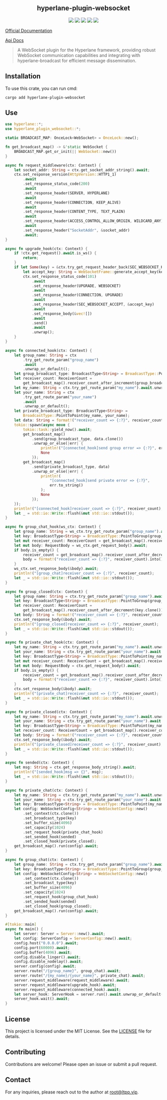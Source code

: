 <center>

## hyperlane-plugin-websocket

[![](https://img.shields.io/crates/v/hyperlane-plugin-websocket.svg)](https://crates.io/crates/hyperlane-plugin-websocket)
[![](https://img.shields.io/crates/d/hyperlane-plugin-websocket.svg)](https://img.shields.io/crates/d/hyperlane-plugin-websocket.svg)
[![](https://docs.rs/hyperlane-plugin-websocket/badge.svg)](https://docs.rs/hyperlane-plugin-websocket)
[![](https://github.com/hyperlane-dev/hyperlane-plugin-websocket/workflows/Rust/badge.svg)](https://github.com/hyperlane-dev/hyperlane-plugin-websocket/actions?query=workflow:Rust)
[![](https://img.shields.io/crates/l/hyperlane-plugin-websocket.svg)](./LICENSE)

</center>

[Official Documentation](https://docs.ltpp.vip/hyperlane-plugin-websocket/)

[Api Docs](https://docs.rs/hyperlane-plugin-websocket/latest/http_type/)

> A WebSocket plugin for the Hyperlane framework, providing robust WebSocket communication capabilities and integrating with hyperlane-broadcast for efficient message dissemination.

## Installation

To use this crate, you can run cmd:

```shell
cargo add hyperlane-plugin-websocket
```

## Use

```rust
use hyperlane::*;
use hyperlane_plugin_websocket::*;

static BROADCAST_MAP: OnceLock<WebSocket> = OnceLock::new();

fn get_broadcast_map() -> &'static WebSocket {
    BROADCAST_MAP.get_or_init(|| WebSocket::new())
}

async fn request_middleware(ctx: Context) {
    let socket_addr: String = ctx.get_socket_addr_string().await;
    ctx.set_response_version(HttpVersion::HTTP1_1)
        .await
        .set_response_status_code(200)
        .await
        .set_response_header(SERVER, HYPERLANE)
        .await
        .set_response_header(CONNECTION, KEEP_ALIVE)
        .await
        .set_response_header(CONTENT_TYPE, TEXT_PLAIN)
        .await
        .set_response_header(ACCESS_CONTROL_ALLOW_ORIGIN, WILDCARD_ANY)
        .await
        .set_response_header("SocketAddr", &socket_addr)
        .await;
}

async fn upgrade_hook(ctx: Context) {
    if !ctx.get_request().await.is_ws() {
        return;
    }
    if let Some(key) = &ctx.try_get_request_header_back(SEC_WEBSOCKET_KEY).await {
        let accept_key: String = WebSocketFrame::generate_accept_key(key);
        ctx.set_response_status_code(101)
            .await
            .set_response_header(UPGRADE, WEBSOCKET)
            .await
            .set_response_header(CONNECTION, UPGRADE)
            .await
            .set_response_header(SEC_WEBSOCKET_ACCEPT, &accept_key)
            .await
            .set_response_body(&vec![])
            .await
            .send()
            .await
            .unwrap();
    }
}

async fn connected_hook(ctx: Context) {
    let group_name: String = ctx
        .try_get_route_param("group_name")
        .await
        .unwrap_or_default();
    let group_broadcast_type: BroadcastType<String> = BroadcastType::PointToGroup(group_name);
    let receiver_count: ReceiverCount =
        get_broadcast_map().receiver_count_after_increment(group_broadcast_type.clone());
    let my_name: String = ctx.try_get_route_param("my_name").await.unwrap_or_default();
    let your_name: String = ctx
        .try_get_route_param("your_name")
        .await
        .unwrap_or_default();
    let private_broadcast_type: BroadcastType<String> =
        BroadcastType::PointToPoint(my_name, your_name);
    let data: String = format!("receiver_count => {:?}", receiver_count).into();
    tokio::spawn(async move {
        tokio::task::yield_now().await;
        get_broadcast_map()
            .send(group_broadcast_type, data.clone())
            .unwrap_or_else(|err| {
                println!("[connected_hook]send group error => {:?}", err.to_string());
                None
            });
        get_broadcast_map()
            .send(private_broadcast_type, data)
            .unwrap_or_else(|err| {
                println!(
                    "[connected_hook]send private error => {:?}",
                    err.to_string()
                );
                None
            });
    });
    println!("[connected_hook]receiver_count => {:?}", receiver_count);
    let _ = std::io::Write::flush(&mut std::io::stdout());
}

async fn group_chat_hook(ws_ctx: Context) {
    let group_name: String = ws_ctx.try_get_route_param("group_name").await.unwrap();
    let key: BroadcastType<String> = BroadcastType::PointToGroup(group_name);
    let mut receiver_count: ReceiverCount = get_broadcast_map().receiver_count(key.clone());
    let mut body: RequestBody = ws_ctx.get_request_body().await;
    if body.is_empty() {
        receiver_count = get_broadcast_map().receiver_count_after_decrement(key);
        body = format!("receiver_count => {:?}", receiver_count).into();
    }
    ws_ctx.set_response_body(&body).await;
    println!("[group_chat]receiver_count => {:?}", receiver_count);
    let _ = std::io::Write::flush(&mut std::io::stdout());
}

async fn group_closed(ctx: Context) {
    let group_name: String = ctx.try_get_route_param("group_name").await.unwrap();
    let key: BroadcastType<String> = BroadcastType::PointToGroup(group_name);
    let receiver_count: ReceiverCount =
        get_broadcast_map().receiver_count_after_decrement(key.clone());
    let body: String = format!("receiver_count => {:?}", receiver_count);
    ctx.set_response_body(&body).await;
    println!("[group_closed]receiver_count => {:?}", receiver_count);
    let _ = std::io::Write::flush(&mut std::io::stdout());
}

async fn private_chat_hook(ctx: Context) {
    let my_name: String = ctx.try_get_route_param("my_name").await.unwrap();
    let your_name: String = ctx.try_get_route_param("your_name").await.unwrap();
    let key: BroadcastType<String> = BroadcastType::PointToPoint(my_name, your_name);
    let mut receiver_count: ReceiverCount = get_broadcast_map().receiver_count(key.clone());
    let mut body: RequestBody = ctx.get_request_body().await;
    if body.is_empty() {
        receiver_count = get_broadcast_map().receiver_count_after_decrement(key);
        body = format!("receiver_count => {:?}", receiver_count).into();
    }
    ctx.set_response_body(&body).await;
    println!("[private_chat]receiver_count => {:?}", receiver_count);
    let _ = std::io::Write::flush(&mut std::io::stdout());
}

async fn private_closed(ctx: Context) {
    let my_name: String = ctx.try_get_route_param("my_name").await.unwrap();
    let your_name: String = ctx.try_get_route_param("your_name").await.unwrap();
    let key: BroadcastType<String> = BroadcastType::PointToPoint(my_name, your_name);
    let receiver_count: ReceiverCount = get_broadcast_map().receiver_count_after_decrement(key);
    let body: String = format!("receiver_count => {:?}", receiver_count);
    ctx.set_response_body(&body).await;
    println!("[private_closed]receiver_count => {:?}", receiver_count);
    let _ = std::io::Write::flush(&mut std::io::stdout());
}

async fn sended(ctx: Context) {
    let msg: String = ctx.get_response_body_string().await;
    println!("[sended_hook]msg => {}", msg);
    let _ = std::io::Write::flush(&mut std::io::stdout());
}

async fn private_chat(ctx: Context) {
    let my_name: String = ctx.try_get_route_param("my_name").await.unwrap();
    let your_name: String = ctx.try_get_route_param("your_name").await.unwrap();
    let key: BroadcastType<String> = BroadcastType::PointToPoint(my_name, your_name);
    let config: WebSocketConfig<String> = WebSocketConfig::new()
        .set_context(ctx.clone())
        .set_broadcast_type(key)
        .set_buffer_size(4096)
        .set_capacity(1024)
        .set_request_hook(private_chat_hook)
        .set_sended_hook(sended)
        .set_closed_hook(private_closed);
    get_broadcast_map().run(config).await;
}

async fn group_chat(ctx: Context) {
    let group_name: String = ctx.try_get_route_param("group_name").await.unwrap();
    let key: BroadcastType<String> = BroadcastType::PointToGroup(group_name);
    let config: WebSocketConfig<String> = WebSocketConfig::new()
        .set_context(ctx.clone())
        .set_broadcast_type(key)
        .set_buffer_size(4096)
        .set_capacity(1024)
        .set_request_hook(group_chat_hook)
        .set_sended_hook(sended)
        .set_closed_hook(group_closed);
    get_broadcast_map().run(config).await;
}

#[tokio::main]
async fn main() {
    let server: Server = Server::new().await;
    let config: ServerConfig = ServerConfig::new().await;
    config.host("0.0.0.0").await;
    config.port(60000).await;
    config.buffer(4096).await;
    config.disable_linger().await;
    config.disable_nodelay().await;
    server.config(config).await;
    server.route("/{group_name}", group_chat).await;
    server.route("/{my_name}/{your_name}", private_chat).await;
    server.request_middleware(request_middleware).await;
    server.request_middleware(upgrade_hook).await;
    server.request_middleware(connected_hook).await;
    let server_hook: ServerHook = server.run().await.unwrap_or_default();
    server_hook.wait().await;
}
```

## License

This project is licensed under the MIT License. See the [LICENSE](LICENSE) file for details.

## Contributing

Contributions are welcome! Please open an issue or submit a pull request.

## Contact

For any inquiries, please reach out to the author at [root@ltpp.vip](mailto:root@ltpp.vip).
